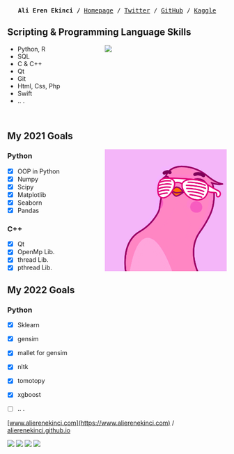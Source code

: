 <p><pre align="center">
<strong>Ali Eren Ekinci /</strong> <a href="https://www.alierenekinci.com">Homepage</a> / <a href="https://twitter.com/aliereneknci">Twitter</a> / <a href="https://github.com/alierenekinci">GitHub</a> / <a href="https://www.kaggle.com/alierenekinci">Kaggle</a></pre></p>


## Scripting & Programming Language Skills

<img align="right" src="img/BearAndBull.gif" width="280">

* Python, R
* SQL
* C & C++
* Qt
* Git
* Html, Css, Php
* Swift
* .. .

<br> 


## My 2021 Goals

<img align="right" src="img/YellowBoy.gif" width="280">

### Python
- [x] OOP in Python
- [x] Numpy
- [x] Scipy
- [x] Matplotlib
- [x] Seaborn
- [x] Pandas

### C++
- [x] Qt
- [x] OpenMp Lib.
- [x] thread Lib.
- [x] pthread Lib.

## My 2022 Goals
### Python
- [x] Sklearn
- [x] gensim
- [x] mallet for gensim
- [x] nltk
- [x] tomotopy
- [x] xgboost
- [ ] .. . 




[www.alierenekinci.com](https://www.alierenekinci.com) / [alierenekinci.github.io](https://alierenekinci.github.io)

[![](https://img.shields.io/badge/twitter-%231DA1F2.svg?&style=for-the-badge&logo=twitter&logoColor=white)](https://www.twitter.com/aliereneknci)
[![](https://img.shields.io/badge/linkedin-%230077B5.svg?&style=for-the-badge&logo=linkedin&logoColor=white)](https://www.linkedin.com/in/alierenekinci/)
[![](https://img.shields.io/badge/medium-%2312100E.svg?&style=for-the-badge&logo=medium&logoColor=white)](https://medium.com/@alierenekinci)
[![](https://img.shields.io/badge/instagram-%23E4405F.svg?&style=for-the-badge&logo=instagram&logoColor=white)](https://www.instagram.com/alierenekinci)
